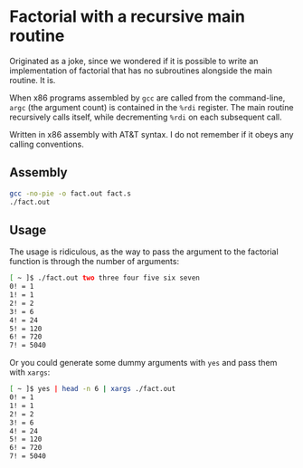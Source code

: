 # Factorial with a recursive main routine

Originated as a joke, since we wondered if it is possible to write an implementation of factorial that has no subroutines alongside the main routine. It is.

When x86 programs assembled by `gcc` are called from the command-line, `argc` (the argument count) is contained in the `%rdi` register. The main routine recursively calls itself, while decrementing `%rdi` on each subsequent call.

Written in x86 assembly with AT&T syntax. I do not remember if it obeys any calling conventions.

## Assembly

``` sh
gcc -no-pie -o fact.out fact.s
./fact.out
```

## Usage

The usage is ridiculous, as the way to pass the argument to the factorial function is through the number of arguments:

``` sh
[ ~ ]$ ./fact.out two three four five six seven
0! = 1
1! = 1
2! = 2
3! = 6
4! = 24
5! = 120
6! = 720
7! = 5040
```

Or you could generate some dummy arguments with `yes` and pass them with `xargs`:

``` sh
[ ~ ]$ yes | head -n 6 | xargs ./fact.out
0! = 1
1! = 1
2! = 2
3! = 6
4! = 24
5! = 120
6! = 720
7! = 5040
```

